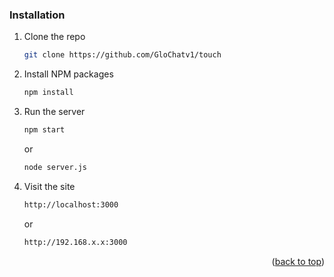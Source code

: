 ### Installation

1. Clone the repo
   ```sh
   git clone https://github.com/GloChatv1/touch
   ```
3. Install NPM packages
   ```sh
   npm install
   ```
4. Run the server
   ```sh
   npm start
   ```
   or
   ```sh
   node server.js
   ```
6. Visit the site
   ```sh
   http://localhost:3000
   ```
   or
   ```sh
   http://192.168.x.x:3000

<p align="right">(<a href="#readme-top">back to top</a>)</p>
